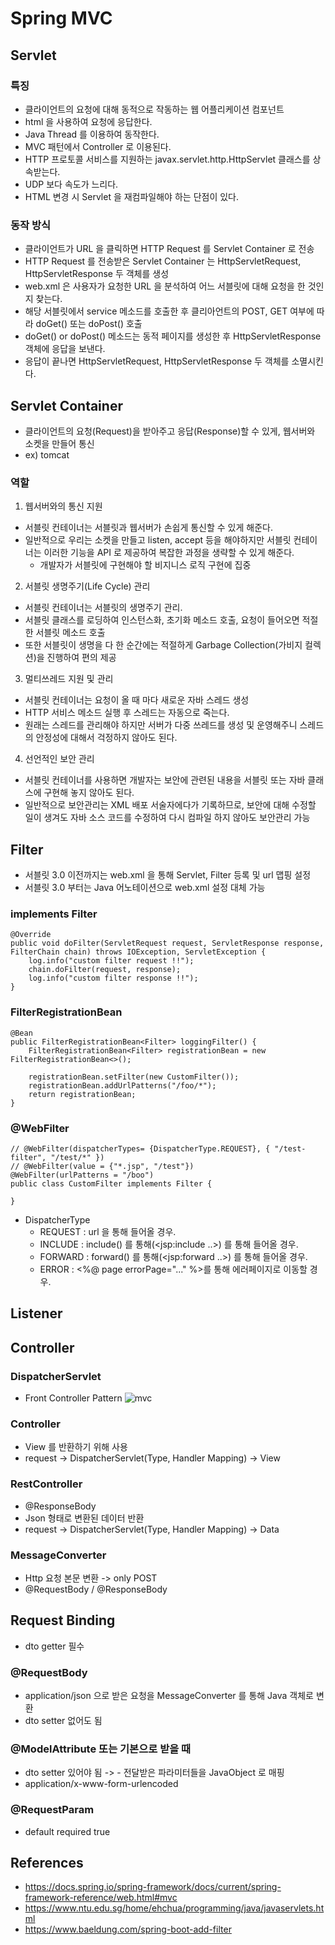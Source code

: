 # Spring MVC

## Servlet
### 특징
- 클라이언트의 요청에 대해 동적으로 작동하는 웹 어플리케이션 컴포넌트
- html 을 사용하여 요청에 응답한다.
- Java Thread 를 이용하여 동작한다.
- MVC 패턴에서 Controller 로 이용된다.
- HTTP 프로토콜 서비스를 지원하는 javax.servlet.http.HttpServlet 클래스를 상속받는다. 
- UDP 보다 속도가 느리다.
- HTML 변경 시 Servlet 을 재컴파일해야 하는 단점이 있다.

### 동작 방식
- 클라이언트가 URL 을 클릭하면 HTTP Request 를 Servlet Container 로 전송
- HTTP Request 를 전송받은 Servlet Container 는 HttpServletRequest, HttpServletResponse 두 객체를 생성
- web.xml 은 사용자가 요청한 URL 을 분석하여 어느 서블릿에 대해 요청을 한 것인지 찾는다.
- 해당 서블릿에서 service 메소드를 호출한 후 클리아언트의 POST, GET 여부에 따라 doGet() 또는 doPost() 호출
- doGet() or doPost() 메소드는 동적 페이지를 생성한 후 HttpServletResponse 객체에 응답을 보낸다.
- 응답이 끝나면 HttpServletRequest, HttpServletResponse 두 객체를 소멸시킨다.

## Servlet Container
- 클라이언트의 요청(Request)을 받아주고 응답(Response)할 수 있게, 웹서버와 소켓을 만들어 통신
- ex) tomcat

### 역할
1. 웹서버와의 통신 지원
- 서블릿 컨테이너는 서블릿과 웹서버가 손쉽게 통신할 수 있게 해준다. 
- 일반적으로 우리는 소켓을 만들고 listen, accept 등을 해야하지만 서블릿 컨테이너는 이러한 기능을 API 로 제공하여 복잡한 과정을 생략할 수 있게 해준다.
    - 개발자가 서블릿에 구현해야 할 비지니스 로직 구현에 집중

2. 서블릿 생명주기(Life Cycle) 관리 
- 서블릿 컨테이너는 서블릿의 생명주기 관리. 
- 서블릿 클래스를 로딩하여 인스턴스화, 초기화 메소드 호출, 요청이 들어오면 적절한 서블릿 메소드 호출 
- 또한 서블릿이 생명을 다 한 순간에는 적절하게 Garbage Collection(가비지 컬렉션)을 진행하여 편의 제공

3. 멀티쓰레드 지원 및 관리 
- 서블릿 컨테이너는 요청이 올 때 마다 새로운 자바 스레드 생성
- HTTP 서비스 메소드 실행 후 스레드는 자동으로 죽는다. 
- 원래는 스레드를 관리해야 하지만 서버가 다중 쓰레드를 생성 및 운영해주니 스레드의 안정성에 대해서 걱정하지 않아도 된다.

4. 선언적인 보안 관리 
- 서블릿 컨테이너를 사용하면 개발자는 보안에 관련된 내용을 서블릿 또는 자바 클래스에 구현해 놓지 않아도 된다.
- 일반적으로 보안관리는 XML 배포 서술자에다가 기록하므로, 보안에 대해 수정할 일이 생겨도 자바 소스 코드를 수정하여 다시 컴파일 하지 않아도 보안관리 가능

## Filter
- 서블릿 3.0 이전까지는 web.xml 을 통해 Servlet, Filter 등록 및 url 맵핑 설정 
- 서블릿 3.0 부터는 Java 어노테이션으로 web.xml 설정 대체 가능

### implements Filter
```
@Override
public void doFilter(ServletRequest request, ServletResponse response, FilterChain chain) throws IOException, ServletException {
    log.info("custom filter request !!");
    chain.doFilter(request, response);
    log.info("custom filter response !!");
}
```

### FilterRegistrationBean
```
@Bean
public FilterRegistrationBean<Filter> loggingFilter() {
    FilterRegistrationBean<Filter> registrationBean = new FilterRegistrationBean<>();

    registrationBean.setFilter(new CustomFilter());
    registrationBean.addUrlPatterns("/foo/*");
    return registrationBean;
}
```

### @WebFilter
```
// @WebFilter(dispatcherTypes= {DispatcherType.REQUEST}, { "/test-filter", "/test/*" })
// @WebFilter(value = {"*.jsp", "/test"})
@WebFilter(urlPatterns = "/boo")
public class CustomFilter implements Filter {

}
```

- DispatcherType
    - REQUEST : url 을 통해 들어올 경우.
    - INCLUDE : include() 를 통해(<jsp:include ..>) 를 통해 들어올 경우.
    - FORWARD : forward() 를 통해(<jsp:forward ..>) 를 통해 들어올 경우.
    - ERROR : <%@ page errorPage="..." %>를 통해 에러페이지로 이동할 경우.

## Listener

## Controller

### DispatcherServlet
- Front Controller Pattern
![mvc](https://docs.spring.io/spring-framework/docs/3.2.x/spring-framework-reference/html/images/mvc.png)

### Controller
- View 를 반환하기 위해 사용
- request -> DispatcherServlet(Type, Handler Mapping) -> View

### RestController 
- @ResponseBody 
- Json 형태로 변환된 데이터 반환
- request -> DispatcherServlet(Type, Handler Mapping) -> Data

### MessageConverter
- Http 요청 본문 변환 -> only POST
- @RequestBody / @ResponseBody

## Request Binding
- dto getter 필수
### @RequestBody
- application/json 으로 받은 요청을 MessageConverter 를 통해 Java 객체로 변환
- dto setter 없어도 됨
### @ModelAttribute 또는 기본으로 받을 때
- dto setter 있어야 됨 -> - 전달받은 파라미터들을 JavaObject 로 매핑
- application/x-www-form-urlencoded
### @RequestParam
- default required true


## References
- https://docs.spring.io/spring-framework/docs/current/spring-framework-reference/web.html#mvc
- https://www.ntu.edu.sg/home/ehchua/programming/java/javaservlets.html
- https://www.baeldung.com/spring-boot-add-filter
